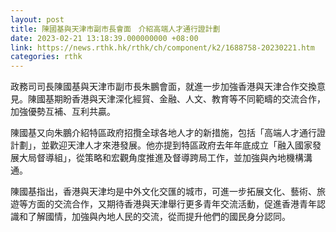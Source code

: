 ```yaml
---
layout: post
title: 陳國基與天津市副市長會面　介紹高端人才通行證計劃
date: 2023-02-21 13:18:39.000000000 +08:00
link: https://news.rthk.hk/rthk/ch/component/k2/1688758-20230221.htm
categories: rthk
---
```


政務司司長陳國基與天津市副市長朱鵬會面，就進一步加強香港與天津合作交換意見。陳國基期盼香港與天津深化經貿、金融、人文、教育等不同範疇的交流合作，加強優勢互補、互利共贏。

陳國基又向朱鵬介紹特區政府招攬全球各地人才的新措施，包括「高端人才通行證計劃」，並歡迎天津人才來港發展。他亦提到特區政府去年年底成立「融入國家發展大局督導組」，從策略和宏觀角度推進及督導跨局工作，並加強與內地機構溝通。

陳國基指出，香港與天津均是中外文化交匯的城市，可進一步拓展文化、藝術、旅遊等方面的交流合作，又期待香港與天津舉行更多青年交流活動，促進香港青年認識和了解國情，加強與內地人民的交流，從而提升他們的國民身分認同。
